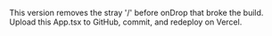 This version removes the stray '/' before onDrop that broke the build.
Upload this App.tsx to GitHub, commit, and redeploy on Vercel.
